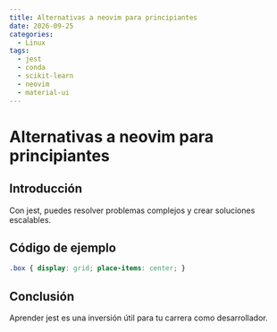 ```yaml
---
title: Alternativas a neovim para principiantes
date: 2026-09-25
categories:
  - Linux
tags:
  - jest
  - conda
  - scikit-learn
  - neovim
  - material-ui
---
```


# Alternativas a neovim para principiantes

## Introducción

Con jest, puedes resolver problemas complejos y crear soluciones escalables.

## Código de ejemplo

```css
.box { display: grid; place-items: center; }
```

## Conclusión

Aprender jest es una inversión útil para tu carrera como desarrollador.